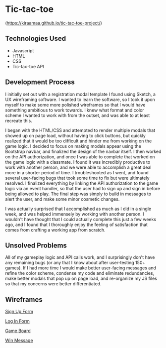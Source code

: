 # Tic-tac-toe

(https://kiraamaa.github.io/tic-tac-toe-project/)

## Technologies Used

-   Javascript
-   HTML
-   CSS
-   Tic-tac-toe API

## Development Process

I initially set out with a registration modal template I found using Sketch, a UX wireframing software. I wanted to learn the software, so I took it upon myself to make some more polished wireframes so that I would have something ambitious to work towards. I knew what format and color scheme I wanted to work with from the outset, and was able to at least recreate this.

I began with the HTML/CSS and attempted to render multiple modals that showed up on page load, without having to click buttons, but quickly realized that it would be too difficult and hinder me from working on the game logic. I decided to focus on making modals appear using the Bootstrap navbar, and finalized the design of the navbar itself. I then worked on the API authorization, and once I was able to complete that worked on the game logic with a classmate. I found it was incredibly productive to work with another person, and we were able to accomplish a great deal more in a shorter period of time. I troubleshooted as I went, and found several user-facing bugs that took some time to fix but were ultimately resolved. I finalized everything by linking the API authorization to the game logic via an event handler, so that the user had to sign up and sign in before being allowed to play. The final step was simply to build in messages to alert the user, and make some minor cosmetic changes.

I was actually surprised that I accomplished as much as I did in a single week, and was helped immensely by working with another person. I wouldn't have thought that I could actually complete this just a few weeks ago, and I found that I thoroughly enjoy the feeling of satisfaction that comes from crafting a working app from scratch.

## Unsolved Problems

All of my gameplay logic and API calls work, and I surprisingly don't have any remaining bugs (or any that I know about after user-testing 150+ games). If I had more time I would make better user-facing messages and refine the color scheme, condense my code and eliminate redundancies, make better modals that pop up on page load, and re-organize my JS files so that my concerns were better differentiated.

## Wireframes

[Sign Up Form](http://i.imgur.com/Bvp4znE.png)

[Log In Form](http://i.imgur.com/1V2HmFT.png)

[Game Board](http://i.imgur.com/QfMTN0j.png)

[Win Message](http://i.imgur.com/LRwtgt2.png)
